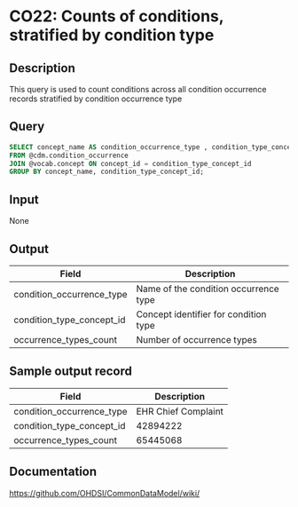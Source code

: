 <!---
Group:condition occurrence
Name:CO22 Counts of conditions, stratified by condition type
Author:Patrick Ryan
CDM Version: 5.0
-->

# CO22: Counts of conditions, stratified by condition type

## Description
This query is used to count conditions across all condition occurrence records stratified by condition occurrence type

## Query
```sql
SELECT concept_name AS condition_occurrence_type , condition_type_concept_id , count(*) AS occurrence_type_count
FROM @cdm.condition_occurrence
JOIN @vocab.concept ON concept_id = condition_type_concept_id
GROUP BY concept_name, condition_type_concept_id;
```

## Input

None

## Output

|  Field |  Description |
| --- | --- |
| condition_occurrence_type | Name of the condition occurrence type |
| condition_type_concept_id | Concept identifier for condition type |
| occurrence_types_count | Number of occurrence types |

## Sample output record

|  Field |  Description |
| --- | --- |
| condition_occurrence_type |  EHR Chief Complaint |
| condition_type_concept_id |  42894222 |
| occurrence_types_count |  65445068 |


## Documentation
https://github.com/OHDSI/CommonDataModel/wiki/
